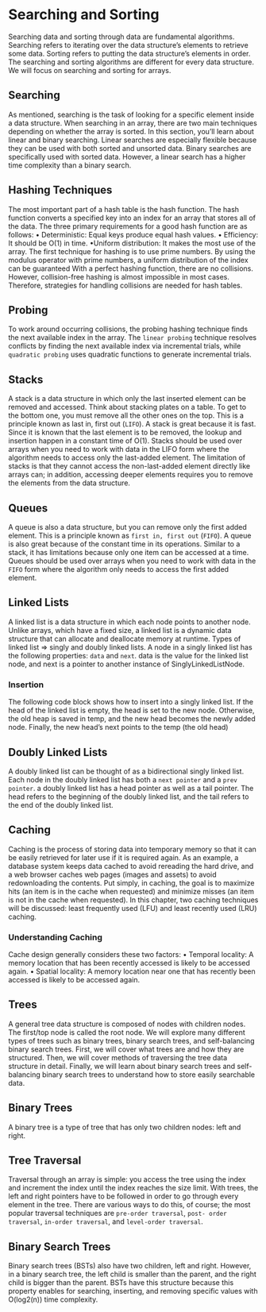 # Searching and Sorting

Searching data and sorting through data are fundamental algorithms. Searching refers to
iterating over the data structure’s elements to retrieve some data. Sorting refers to putting
the data structure’s elements in order. The searching and sorting algorithms are different
for every data structure. We will focus on searching and sorting for arrays.

## Searching

As mentioned, searching is the task of looking for a specific element inside a data
structure. When searching in an array, there are two main techniques depending
on whether the array is sorted. In this section, you’ll learn about linear and binary
searching. Linear searches are especially flexible because they can be used with both
sorted and unsorted data. Binary searches are specifically used with sorted data.
However, a linear search has a higher time complexity than a binary search.

## Hashing Techniques

The most important part of a hash table is the hash function. The hash function converts
a specified key into an index for an array that stores all of the data. The three primary
requirements for a good hash function are as follows:
• Deterministic: Equal keys produce equal hash values.
• Efficiency: It should be O(1) in time.
•Uniform distribution: It makes the most use of the array.
The first technique for hashing is to use prime numbers. By using the modulus
operator with prime numbers, a uniform distribution of the index can be guaranteed
With a perfect hashing function, there are no collisions. However, collision-free
hashing is almost impossible in most cases. Therefore, strategies for handling collisions
are needed for hash tables.

## Probing

To work around occurring collisions, the probing hashing technique finds the next
available index in the array. The `linear probing` technique resolves conflicts by finding
the next available index via incremental trials, while `quadratic probing` uses quadratic
functions to generate incremental trials.

## Stacks

A stack is a data structure in which only the last inserted element can be removed
and accessed. Think about stacking plates on a table. To get to the
bottom one, you must remove all the other ones on the top. This is a principle known
as last in, first out (`LIFO`). A stack is great because it is fast. Since it is known that the
last element is to be removed, the lookup and insertion happen in a constant time of
O(1). Stacks should be used over arrays when you need to work with data in the LIFO
form where the algorithm needs to access only the last-added element. The limitation
of stacks is that they cannot access the non-last-added element directly like arrays can;
in addition, accessing deeper elements requires you to remove the elements from the
data structure.

## Queues

A queue is also a data structure, but you can remove only the first added element. This is a principle known as `first in, first out` (`FIFO`). A queue is also great
because of the constant time in its operations. Similar to a stack, it has limitations
because only one item can be accessed at a time. Queues should be used over arrays
when you need to work with data in the `FIFO` form where the algorithm only needs to
access the first added element.

## Linked Lists

A linked list is a data structure in which each node
points to another node. Unlike arrays, which have a fixed size, a linked list is a dynamic
data structure that can allocate and deallocate memory at runtime.
Types of linked list => singly and doubly linked lists.
A node in a singly linked list has the following properties: `data` and `next`. data
is the value for the linked list node, and next is a pointer to another instance of
SinglyLinkedListNode.

### Insertion

The following code block shows how to insert into a singly linked list. If the head of the
linked list is empty, the head is set to the new node. Otherwise, the old heap is saved in
temp, and the new head becomes the newly added node. Finally, the new head’s next
points to the temp (the old head)

## Doubly Linked Lists

A doubly linked list can be thought of as a bidirectional singly linked list. Each node in
the doubly linked list has both a `next pointer` and a `prev pointer`.
 a doubly linked list has a head pointer as well as a tail pointer. The
head refers to the beginning of the doubly linked list, and the tail refers to the end of
the doubly linked list.

## Caching

Caching is the process of storing data into temporary memory so that it can be easily
retrieved for later use if it is required again. As an example, a database system keeps data cached to avoid rereading the hard drive, and a web browser caches web pages (images
and assets) to avoid redownloading the contents. Put simply, in caching, the goal is to
maximize hits (an item is in the cache when requested) and minimize misses (an item is
not in the cache when requested).
In this chapter, two caching techniques will be discussed: least frequently used (LFU)
and least recently used (LRU) caching.

### Understanding Caching

Cache design generally considers these two factors:
• Temporal locality: A memory location that has been recently accessed is likely to be accessed again.
• Spatial locality: A memory location near one that has recently been accessed is likely to be accessed again.

## Trees

A general tree data structure is composed of nodes with children nodes. The first/top
node is called the root node. We will explore many different types of trees
such as binary trees, binary search trees, and self-balancing binary search trees. First,
we will cover what trees are and how they are structured. Then, we will cover
methods of traversing the tree data structure in detail. Finally, we will learn about
binary search trees and self-balancing binary search trees to understand how to store
easily searchable data.

## Binary Trees

A binary tree is a type of tree that has only two children nodes: left and right.

## Tree Traversal

Traversal through an array is simple: you access the tree using the index and increment
the index until the index reaches the size limit. With trees, the left and right pointers have
to be followed in order to go through every element in the tree. There are various ways to
do this, of course; the most popular traversal techniques are `pre-order traversal`, `post-­
order traversal`, `in-order traversal`, and `level-order traversal`.

## Binary Search Trees

Binary search trees (BSTs) also have two children, left and right. However, in a binary
search tree, the left child is smaller than the parent, and the right child is bigger than the parent. BSTs have this structure because this property enables for searching, inserting,
and removing specific values with O(log2(n)) time complexity.
